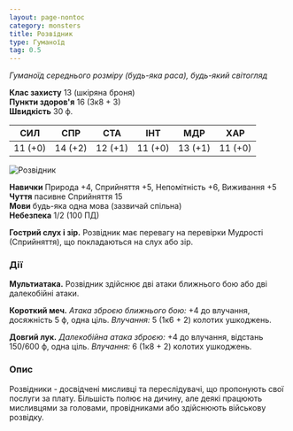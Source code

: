 ```yaml
---
layout: page-nontoc
category: monsters
title: Розвідник
type: Гуманоїд
tag: 0.5
---
```


_Гуманоїд середнього розміру (будь-яка раса), будь-який світогляд_

**Клас захисту** 13 (шкіряна броня)    
**Пункти здоров'я** 16 (3к8 + 3)    
**Швидкість** 30 ф.

| СИЛ     | СПР     | СТА     | ІНТ     | МДР     | ХАР     |
| ------- | ------- | ------- | ------- | ------- | ------- |
| 11 (+0) | 14 (+2) | 12 (+1) | 11 (+0) | 13 (+1) | 11 (+0) |

![Розвідник](https://www.dndbeyond.com/avatars/thumbnails/0/163/1000/1000/636252759915100020.jpeg)

**Навички** Природа +4, Сприйняття +5, Непомітність +6, Виживання +5    
**Чуття** пасивне Сприйняття 15    
**Мови** будь-яка одна мова (зазвичай спільна)    
**Небезпека** 1/2 (100 ПД)

**Гострий слух і зір.** Розвідник має перевагу на перевірки Мудрості (Сприйняття), що покладаються на слух або зір.

### Дії
**Мультиатака.** Розвідник здійснює дві атаки ближнього бою або дві далекобійні атаки.    

**Короткий меч.** _Атака зброєю ближнього бою:_ +4 до влучання, досяжність 5 ф, одна ціль. _Влучання:_ 5 (1к6 + 2) колотих ушкоджень.    

**Довгий лук.** _Далекобійна атака зброєю:_ +4 до влучання, відстань 150/600 ф, одна ціль. _Влучання:_ 6 (1к8 + 2) колотих ушкоджень.

### Опис
Розвідники - досвідчені мисливці та переслідувачі, що пропонують свої послуги за плату. Більшість полює на дичину, але деякі працюють мисливцями за головами, провідниками або здійснюють військову розвідку. 
